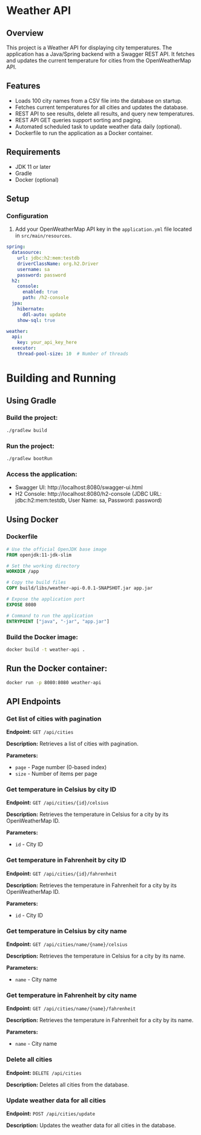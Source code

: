 # Weather API

## Overview

This project is a Weather API for displaying city temperatures. The application has a Java/Spring backend with a Swagger REST API. It fetches and updates the current temperature for cities from the OpenWeatherMap API.

## Features

- Loads 100 city names from a CSV file into the database on startup.
- Fetches current temperatures for all cities and updates the database.
- REST API to see results, delete all results, and query new temperatures.
- REST API GET queries support sorting and paging.
- Automated scheduled task to update weather data daily (optional).
- Dockerfile to run the application as a Docker container.

## Requirements

- JDK 11 or later
- Gradle
- Docker (optional)

## Setup

### Configuration

1. Add your OpenWeatherMap API key in the `application.yml` file located in `src/main/resources`.

```yaml
spring:
  datasource:
    url: jdbc:h2:mem:testdb
    driverClassName: org.h2.Driver
    username: sa
    password: password
  h2:
    console:
      enabled: true
      path: /h2-console
  jpa:
    hibernate:
      ddl-auto: update
    show-sql: true

weather:
  api:
    key: your_api_key_here
  executor:
    thread-pool-size: 10  # Number of threads
```
# Building and Running
## Using Gradle
### Build the project:

```sh
./gradlew build
```
### Run the project:

```sh
./gradlew bootRun
```
### Access the application:
- Swagger UI: http://localhost:8080/swagger-ui.html
- H2 Console: http://localhost:8080/h2-console (JDBC URL: jdbc:h2:mem:testdb, User Name: sa, Password: password)

## Using Docker

###  Dockerfile

```dockerfile
# Use the official OpenJDK base image
FROM openjdk:11-jdk-slim

# Set the working directory
WORKDIR /app

# Copy the build files
COPY build/libs/weather-api-0.0.1-SNAPSHOT.jar app.jar

# Expose the application port
EXPOSE 8080

# Command to run the application
ENTRYPOINT ["java", "-jar", "app.jar"]
```

### Build the Docker image:

```sh
docker build -t weather-api .
```

## Run the Docker container:

```sh
docker run -p 8080:8080 weather-api
```

## API Endpoints

### Get list of cities with pagination

**Endpoint:** `GET /api/cities`

**Description:** Retrieves a list of cities with pagination.

**Parameters:**

- `page` - Page number (0-based index)
- `size` - Number of items per page

### Get temperature in Celsius by city ID

**Endpoint:** `GET /api/cities/{id}/celsius`

**Description:** Retrieves the temperature in Celsius for a city by its OpenWeatherMap ID.

**Parameters:**

- `id` - City ID

### Get temperature in Fahrenheit by city ID

**Endpoint:** `GET /api/cities/{id}/fahrenheit`

**Description:** Retrieves the temperature in Fahrenheit for a city by its OpenWeatherMap ID.

**Parameters:**

- `id` - City ID

### Get temperature in Celsius by city name

**Endpoint:** `GET /api/cities/name/{name}/celsius`

**Description:** Retrieves the temperature in Celsius for a city by its name.

**Parameters:**

- `name` - City name

### Get temperature in Fahrenheit by city name

**Endpoint:** `GET /api/cities/name/{name}/fahrenheit`

**Description:** Retrieves the temperature in Fahrenheit for a city by its name.

**Parameters:**

- `name` - City name

### Delete all cities

**Endpoint:** `DELETE /api/cities`

**Description:** Deletes all cities from the database.

### Update weather data for all cities

**Endpoint:** `POST /api/cities/update`

**Description:** Updates the weather data for all cities in the database.
